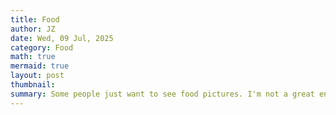 ```yaml
---
title: Food
author: JZ
date: Wed, 09 Jul, 2025
category: Food
math: true
mermaid: true
layout: post
thumbnail: 
summary: Some people just want to see food pictures. I'm not a great enthusiast of taking pictures at every meal, but I do have some pictures that foodies might appreciate - and that will get Laurie and I through until we can return to this nation of foodies.
---  
```

